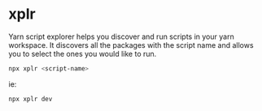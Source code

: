 # xplr

Yarn script explorer helps you discover and run scripts in your yarn workspace. It discovers all the packages with the
script name and allows you to select the ones you would like to run.

```bash
npx xplr <script-name>
```

ie:

```bash
npx xplr dev
```